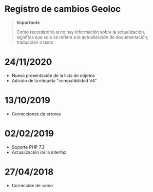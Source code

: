 # Registro de cambios Geoloc

>**Importante**
>
>Como recordatorio si no hay información sobre la actualización, significa que solo se refiere a la actualización de documentación, traducción o texto

# 24/11/2020

- Nueva presentación de la lista de objetos
- Adición de la etiqueta "compatibilidad V4"

# 13/10/2019

- Correcciones de errores

# 02/02/2019

- Soporte PHP 7.3
- Actualización de la interfaz

# 27/04/2018

- Corrección de icono
